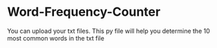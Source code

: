 # Word-Frequency-Counter
You can upload your txt files. This py file will help you determine the 10 most common words in the txt file
